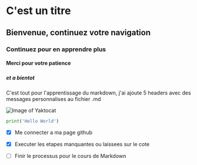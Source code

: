 #  <h1> C'est un titre
## <h2> Bienvenue, continuez votre navigation
### <h3> Continuez pour en apprendre plus
#### <h4> Merci pour votre patience
##### <h5> et a bientot
C'est tout pour l'apprentissage du markdown, j'ai ajoute 5 headers avec des messages personnalises au fichier .md

![Image of Yaktocat](https://octodex.github.com/images/yaktocat.png)

```python
print('Hello World')
```
- [x] Me connecter a ma page github
- [x] Executer les etapes manquantes ou laissees sur le cote
- [ ] Finir le processus pour le cours de Markdown

